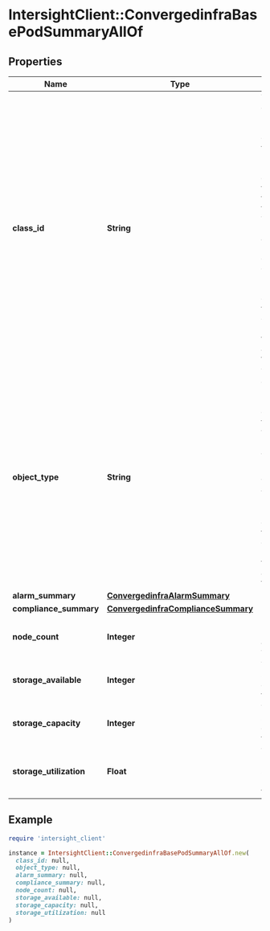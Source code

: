 # IntersightClient::ConvergedinfraBasePodSummaryAllOf

## Properties

| Name | Type | Description | Notes |
| ---- | ---- | ----------- | ----- |
| **class_id** | **String** | The fully-qualified name of the instantiated, concrete type. This property is used as a discriminator to identify the type of the payload when marshaling and unmarshaling data. The enum values provides the list of concrete types that can be instantiated from this abstract type. | [default to &#39;convergedinfra.PodSummary&#39;] |
| **object_type** | **String** | The fully-qualified name of the instantiated, concrete type. The value should be the same as the &#39;ClassId&#39; property. The enum values provides the list of concrete types that can be instantiated from this abstract type. | [default to &#39;convergedinfra.PodSummary&#39;] |
| **alarm_summary** | [**ConvergedinfraAlarmSummary**](ConvergedinfraAlarmSummary.md) |  | [optional] |
| **compliance_summary** | [**ConvergedinfraComplianceSummary**](ConvergedinfraComplianceSummary.md) |  | [optional] |
| **node_count** | **Integer** | Number of nodes associated with the pod. | [optional][readonly] |
| **storage_available** | **Integer** | The available storage capacity for this pod. | [optional][readonly] |
| **storage_capacity** | **Integer** | The total storage capacity for this pod. | [optional][readonly] |
| **storage_utilization** | **Float** | The percentage storage utilization for this pod. | [optional][readonly] |

## Example

```ruby
require 'intersight_client'

instance = IntersightClient::ConvergedinfraBasePodSummaryAllOf.new(
  class_id: null,
  object_type: null,
  alarm_summary: null,
  compliance_summary: null,
  node_count: null,
  storage_available: null,
  storage_capacity: null,
  storage_utilization: null
)
```

